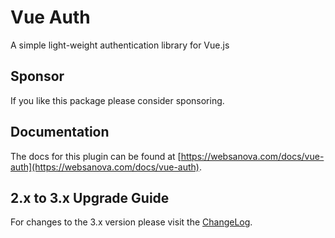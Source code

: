 # Vue Auth

A simple light-weight authentication library for Vue.js


## Sponsor

If you like this package please consider sponsoring.


## Documentation

The docs for this plugin can be found at [https://websanova.com/docs/vue-auth](https://websanova.com/docs/vue-auth).


## 2.x to 3.x Upgrade Guide

For changes to the 3.x version please visit the [ChangeLog](/docs/UpgradeGuide.md).